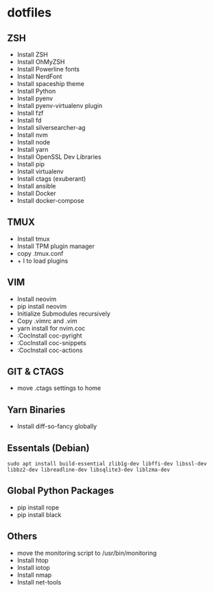 # dotfiles

## ZSH
- Install ZSH
- Install OhMyZSH
- Install Powerline fonts
- Install NerdFont
- Install spaceship theme
- Install Python
- Install pyenv
- Install pyenv-virtualenv plugin
- Install fzf
- Install fd
- Install silversearcher-ag
- Install nvm
- Install node
- Install yarn
- Install OpenSSL Dev Libraries
- Install pip
- Install virtualenv
- Install ctags (exuberant)
- Install ansible
- Install Docker
- Install docker-compose


## TMUX
- Install tmux
- Install TPM plugin manager
- copy .tmux.conf
- <prefix> + I  to load plugins 


## VIM
- Install neovim
- pip install neovim
- Initialize Submodules recursively
- Copy .vimrc and .vim
- yarn install for nvim.coc
- :CocInstall coc-pyright
- :CocInstall coc-snippets
- :CocInstall coc-actions


## GIT & CTAGS
- move .ctags settings to home

## Yarn Binaries
- Install diff-so-fancy globally

## Essentals (Debian)
`sudo apt install build-essential zlib1g-dev libffi-dev libssl-dev libbz2-dev libreadline-dev libsqlite3-dev liblzma-dev`

## Global Python Packages
- pip install rope
- pip install black

## Others
- move the monitoring script to /usr/bin/monitoring
- Install htop
- Install iotop
- Install nmap
- Install net-tools
